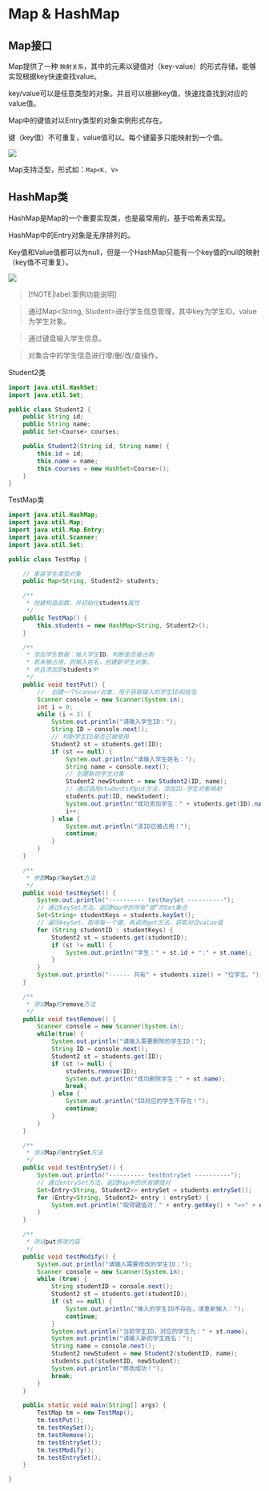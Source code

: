 # Map & HashMap

## Map接口

Map提供了一种 `映射关系`，其中的元素以键值对（key-value）的形式存储，能够实现根据key快速查找value。

key/value可以是任意类型的对象。并且可以根据key值，快速找查找到对应的value值。

Map中的键值对以Entry类型的对象实例形式存在。

键（key值）不可重复，value值可以。每个键最多只能映射到一个值。

![](img/set-example.jpg)

Map支持泛型，形式如：`Map<K, V>`

## HashMap类

HashMap是Map的一个重要实现类，也是最常用的，基于哈希表实现。

HashMap中的Entry对象是无序排列的。

Key值和Value值都可以为null，但是一个HashMap只能有一个key值的null的映射（key值不可重复）。

![](img/hash-map-methods.png)

> [!NOTE|label:案例功能说明]

> 通过Map<String, Student>进行学生信息管理，其中key为学生ID，value为学生对象。

> 通过键盘输入学生信息。

> 对集合中的学生信息进行增/删/改/查操作。

Student2类

```java
import java.util.HashSet;
import java.util.Set;

public class Student2 {
	public String id;
	public String name;
	public Set<Course> courses;

	public Student2(String id, String name) {
		this.id = id;
		this.name = name;
		this.courses = new HashSet<Course>();
	}
}
```

TestMap类

```java
import java.util.HashMap;
import java.util.Map;
import java.util.Map.Entry;
import java.util.Scanner;
import java.util.Set;

public class TestMap {

	// 承装学生类型对象
	public Map<String, Student2> students;

	/**
	 * 创建构造函数，并初始化students属性
	 */
	public TestMap() {
		this.students = new HashMap<String, Student2>();
	}

	/**
	 * 添加学生数据：输入学生ID，判断是否被占用
	 * 若未被占用，则输入姓名，创建新学生对象，
	 * 并且添加到students中
	 */
	public void testPut() {
		//  创建一个Scanner对象，用于获取输入的学生ID和姓名
		Scanner console = new Scanner(System.in);
		int i = 0;
		while (i < 3) {
			System.out.println("请输入学生ID：");
			String ID = console.next();
			// 判断学生ID是否已被使用
			Student2 st = students.get(ID);
			if (st == null) {
				System.out.println("请输入学生姓名：");
				String name = console.next();
				// 创建新的学生对象
				Student2 newStudent = new Student2(ID, name);
				// 通过调用students的put方法，添加ID-学生对象映射
				students.put(ID, newStudent);
				System.out.println("成功添加学生：" + students.get(ID).name);
				i++;
			} else {
				System.out.println("该ID已被占用！");
				continue;
			}
		}
	}

	/**
	 * 参数Map的keySet方法
	 */
	public void testKeySet() {
		System.out.println("---------- testKeySet ----------");
		// 通过keySet方法，返回Map中的所有“键”的Set集合
		Set<String> studentKeys = students.keySet();
		// 遍历keySet，取得每一个键，再调用get方法，获取对应value值
		for (String studentID : studentKeys) {
			Student2 st = students.get(studentID);
			if (st != null) {
				System.out.println("学生：" + st.id + ":" + st.name);
			}
		}
		System.out.println("------ 共有" + students.size() + "位学生。");
	}

	/**
	 * 测试Map的remove方法
	 */
	public void testRemove() {
		Scanner console = new Scanner(System.in);
		while(true) {
			System.out.println("请输入需要删除的学生ID：");
			String ID = console.next();
			Student2 st = students.get(ID);
			if (st != null) {
				students.remove(ID);
				System.out.println("成功删除学生：" + st.name);
				break;
			} else {
				System.out.println("ID对应的学生不存在！");
				continue;
			}
		}
	}

	/**
	 * 测试Map的entrySet方法
	 */
	public void testEntrySet() {
		System.out.println("---------- testEntrySet ----------");
		// 通过entrySet方法，返回Map中的所有键值对
		Set<Entry<String, Student2>> entrySet = students.entrySet();
		for (Entry<String, Student2> entry : entrySet) {
			System.out.println("取得键值对：" + entry.getKey() + "=>" + entry.getValue().name);
		}
	}

	/**
	 * 测试put修改内容
	 */
	public void testModify() {
		System.out.println("请输入需要修改的学生ID：");
		Scanner console = new Scanner(System.in);
		while (true) {
			String studentID = console.next();
			Student2 st = students.get(studentID);
			if (st == null) {
				System.out.println("输入的学生ID不存在，请重新输入：");
				continue;
			}
			System.out.println("当前学生ID，对应的学生为：" + st.name);
			System.out.println("请输入新的学生姓名：");
			String name = console.next();
			Student2 newStudent = new Student2(studentID, name);
			students.put(studentID, newStudent);
			System.out.println("修改成功！");
			break;
		}
	}

	public static void main(String[] args) {
		TestMap tm = new TestMap();
		tm.testPut();
		tm.testKeySet();
		tm.testRemove();
		tm.testEntrySet();
		tm.testModify();
		tm.testEntrySet();
	}

}
```
